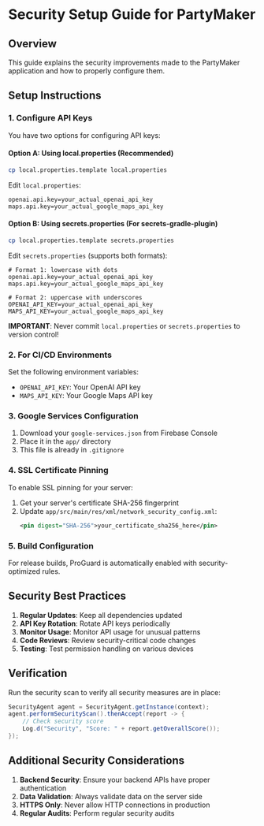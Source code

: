 # Security Setup Guide for PartyMaker

## Overview
This guide explains the security improvements made to the PartyMaker application and how to properly configure them.

## Setup Instructions

### 1. Configure API Keys

You have two options for configuring API keys:

#### Option A: Using local.properties (Recommended)
```bash
cp local.properties.template local.properties
```

Edit `local.properties`:
```properties
openai.api.key=your_actual_openai_api_key
maps.api.key=your_actual_google_maps_api_key
```

#### Option B: Using secrets.properties (For secrets-gradle-plugin)
```bash
cp local.properties.template secrets.properties
```

Edit `secrets.properties` (supports both formats):
```properties
# Format 1: lowercase with dots
openai.api.key=your_actual_openai_api_key
maps.api.key=your_actual_google_maps_api_key

# Format 2: uppercase with underscores
OPENAI_API_KEY=your_actual_openai_api_key
MAPS_API_KEY=your_actual_google_maps_api_key
```

**IMPORTANT**: Never commit `local.properties` or `secrets.properties` to version control!

### 2. For CI/CD Environments

Set the following environment variables:
- `OPENAI_API_KEY`: Your OpenAI API key
- `MAPS_API_KEY`: Your Google Maps API key

### 3. Google Services Configuration

1. Download your `google-services.json` from Firebase Console
2. Place it in the `app/` directory
3. This file is already in `.gitignore`

### 4. SSL Certificate Pinning

To enable SSL pinning for your server:

1. Get your server's certificate SHA-256 fingerprint
2. Update `app/src/main/res/xml/network_security_config.xml`:
   ```xml
   <pin digest="SHA-256">your_certificate_sha256_here</pin>
   ```

### 5. Build Configuration

For release builds, ProGuard is automatically enabled with security-optimized rules.

## Security Best Practices

1. **Regular Updates**: Keep all dependencies updated
2. **API Key Rotation**: Rotate API keys periodically
3. **Monitor Usage**: Monitor API usage for unusual patterns
4. **Code Reviews**: Review security-critical code changes
5. **Testing**: Test permission handling on various devices

## Verification

Run the security scan to verify all security measures are in place:

```java
SecurityAgent agent = SecurityAgent.getInstance(context);
agent.performSecurityScan().thenAccept(report -> {
    // Check security score
    Log.d("Security", "Score: " + report.getOverallScore());
});
```

## Additional Security Considerations

1. **Backend Security**: Ensure your backend APIs have proper authentication
2. **Data Validation**: Always validate data on the server side
3. **HTTPS Only**: Never allow HTTP connections in production
4. **Regular Audits**: Perform regular security audits
